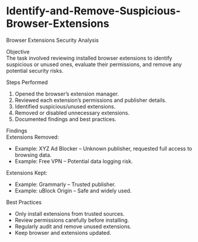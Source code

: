 # Identify-and-Remove-Suspicious-Browser-Extensions
Browser Extensions Security Analysis

Objective  
The task involved reviewing installed browser extensions to identify suspicious or unused ones, evaluate their permissions, and remove any potential security risks.

Steps Performed  
1. Opened the browser’s extension manager.  
2. Reviewed each extension’s permissions and publisher details.  
3. Identified suspicious/unused extensions.  
4. Removed or disabled unnecessary extensions.  
5. Documented findings and best practices.  

Findings  
Extensions Removed:  
- Example: XYZ Ad Blocker – Unknown publisher, requested full access to browsing data.  
- Example: Free VPN – Potential data logging risk.  

Extensions Kept:  
- Example: Grammarly – Trusted publisher.  
- Example: uBlock Origin – Safe and widely used.  

Best Practices  
- Only install extensions from trusted sources.  
- Review permissions carefully before installing.  
- Regularly audit and remove unused extensions.  
- Keep browser and extensions updated.  

